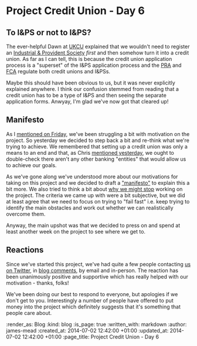 Project Credit Union - Day 6
============================

## To I&PS or not to I&PS?

The ever-helpful Dawn at [UKCU][] explained that we wouldn't need to register an [Industrial & Provident Society][] *first* and then somehow turn it into a credit union. As far as I can tell, this is because the credit union application process is a "superset" of the I&PS application process and the [PRA][] and [FCA][] regulate both credit unions and I&PSs.

Maybe this should have been obvious to us, but it was never explicitly explained anywhere. I think our confusion stemmed from reading that a credit union has to be a type of I&PS and then seeing the separate application forms. Anwyay, I'm glad we've now got that cleared up!


## Manifesto

As I [mentioned on Friday][day 4 next steps], we've been struggling a bit with motivation on the project. So yesterday we decided to step back a bit and re-think what we're trying to achieve. We remembered that setting up a credit union was only a means to an end and that, as Chris [mentioned yesterday][day 5 alternatives to credit unions], we ought to double-check there aren't any other banking "entities" that would allow us to achieve our goals.

As we've gone along we've understood more about our motivations for taking on this project and we decided to draft a ["manifesto"][manifesto] to explain this a bit more. We also tried to think a bit about [why we might stop][reasons to step] working on the project. The criteria we came up with were a bit subjective, but we did at least agree that we need to focus on trying to "fail fast" i.e. keep trying to identify the main obstacles and work out whether we can realistically overcome them.

Anyway, the main upshot was that we decided to press on and spend at least another week on the project to see where we get to.


## Reactions

Since we've started this project, we've had quite a few people contacting [us on Twitter][GFR Twitter], in [blog comments][GFR Disqus], by email and in-person. The reaction has been unanimously positive and supportive which has really helped with our motivation - thanks, folks!

We've been doing our best to respond to everyone, but apologies if we don't get to you. Interestingly a number of people have offered to put money into the project which definitely suggests that it's something that people care about.


[UKCU]: http://www.ukcu.coop/
[Industrial & Provident Society]: http://en.wikipedia.org/wiki/Industrial_and_provident_society
[PRA]: http://www.bankofengland.co.uk/pra/
[FCA]: http://www.fca.org.uk/
[GFR Twitter]: https://twitter.com/freerange
[GFR Disqus]: https://disqus.com/home/forums/gofreerange
[day 4 next steps]: /project-credit-union-day-4#next-steps
[day 5 alternatives to credit unions]: /project-credit-union-day-5#alternatives-to-credit-unions
[manifesto]: https://github.com/freerange/credit-union/wiki#manifesto
[reasons to step]: https://github.com/freerange/credit-union/wiki#reasons-to-stop

:render_as: Blog
:kind: blog
:is_page: true
:written_with: markdown
:author: james-mead
:created_at: 2014-07-02 12:42:00 +01:00
:updated_at: 2014-07-02 12:42:00 +01:00
:page_title: Project Credit Union - Day 6
